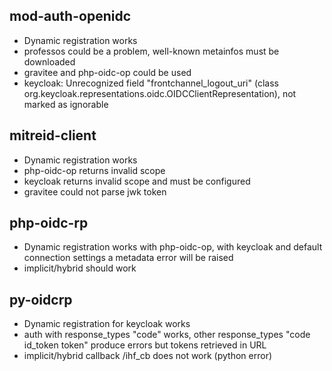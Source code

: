 
## mod-auth-openidc
* Dynamic registration works
* professos could be a problem, well-known metainfos must be downloaded
* gravitee and php-oidc-op could be used 
* keycloak: Unrecognized field "frontchannel_logout_uri" (class org.keycloak.representations.oidc.OIDCClientRepresentation), not marked as ignorable

## mitreid-client

* Dynamic registration works
* php-oidc-op returns invalid scope
* keycloak returns invalid scope and must be configured
* gravitee could not parse jwk token

## php-oidc-rp

* Dynamic registration works with php-oidc-op, with keycloak and default connection settings a metadata error will be raised
* implicit/hybrid should work

## py-oidcrp

* Dynamic registration for keycloak works
* auth with response_types "code" works, other response_types "code id_token token" produce errors but tokens retrieved in URL
* implicit/hybrid callback /ihf_cb does not work (python error)
